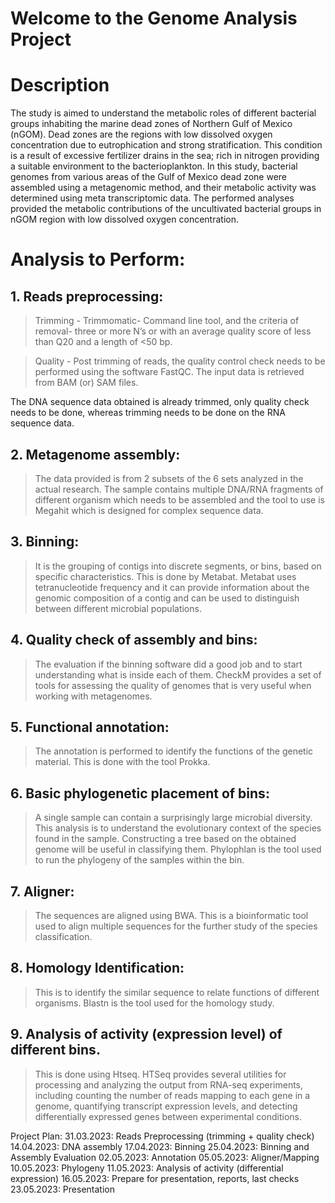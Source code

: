 
# Welcome to the Genome Analysis Project

# Description
The study is aimed to understand the metabolic roles of different bacterial groups inhabiting the marine dead zones of Northern Gulf of Mexico (nGOM). Dead zones are the regions with low dissolved oxygen concentration due to eutrophication and strong stratification. This condition is a result of excessive fertilizer drains in the sea; rich in nitrogen providing a suitable environment to the bacterioplankton. In this study, bacterial genomes from various areas of the Gulf of Mexico dead zone were assembled using a metagenomic method, and their metabolic activity was determined using meta transcriptomic data. The performed analyses provided the metabolic contributions of the uncultivated bacterial groups in nGOM region with low dissolved oxygen concentration.

# Analysis to Perform:
## 1. Reads preprocessing:
   > Trimming -  Trimmomatic- Command line tool, and the criteria of removal- three or more N’s or with an average quality score of less than Q20 and a
                 length of <50 bp.

   > Quality - Post trimming of reads, the quality control check needs to be performed using the software FastQC. The input data is retrieved from BAM (or) SAM files.

   The DNA sequence data obtained is already trimmed, only quality check needs to be done, whereas trimming needs to be done on the RNA sequence data.

## 2. Metagenome assembly:
   > The data provided is from 2 subsets of the 6 sets analyzed in the actual research. The sample contains multiple  DNA/RNA fragments of different organism which needs to be assembled and the tool to use is Megahit which is designed for complex sequence data.

## 3. Binning:
   > It is the grouping of contigs into discrete segments, or bins, based on specific characteristics. This is done by Metabat. Metabat uses tetranucleotide frequency and it can provide information about the genomic composition of a contig and can be used to distinguish between different microbial populations.

## 4. Quality check of assembly and bins:
   > The evaluation if the binning software did a good job and to start understanding what is inside each of them. CheckM provides a set of tools for assessing the quality of genomes that is very useful when working with metagenomes.

## 5. Functional annotation:
   > The annotation is performed to identify the functions of the genetic material. This is done with the tool Prokka.

## 6. Basic phylogenetic placement of bins:
   > A single sample can contain a surprisingly large microbial diversity. This analysis is to understand the evolutionary context of the species found in the sample. Constructing a tree based on the obtained genome will be useful in classifying them. Phylophlan is the tool used to run the phylogeny of the samples within the bin.

## 7. Aligner:
   > The sequences are aligned using BWA. This is a bioinformatic tool used to align multiple sequences for the further study of the species classification.

## 8. Homology Identification:
   > This is to identify the similar sequence to relate functions of different organisms. Blastn is the tool used for the homology study.

## 9. Analysis of activity (expression level) of different bins.
   > This is done using Htseq. HTSeq provides several utilities for processing and analyzing the output from RNA-seq experiments, including counting the number of reads mapping to each gene in a genome, quantifying transcript expression levels, and detecting differentially expressed genes between experimental conditions.

Project Plan:
31.03.2023: Reads Preprocessing (trimming + quality check)
14.04.2023: DNA assembly
17.04.2023: Binning
25.04.2023: Binning and Assembly Evaluation
02.05.2023: Annotation
05.05.2023: Aligner/Mapping
10.05.2023: Phylogeny
11.05.2023: Analysis of activity (differential expression)
16.05.2023: Prepare for presentation, reports, last checks
23.05.2023: Presentation





